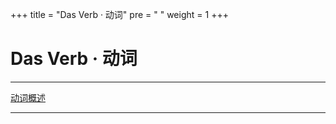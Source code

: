 +++
title = "Das Verb · 动词"
pre = "<i class='fas fa-map-signs'></i> "
weight = 1
+++

# Das Verb · 动词

---

[<i class="fas fa-arrow-circle-right"></i> 动词概述](./das_verb_ueberischt)

---

<center><i class="fas fa-bookmark"></i></center>
